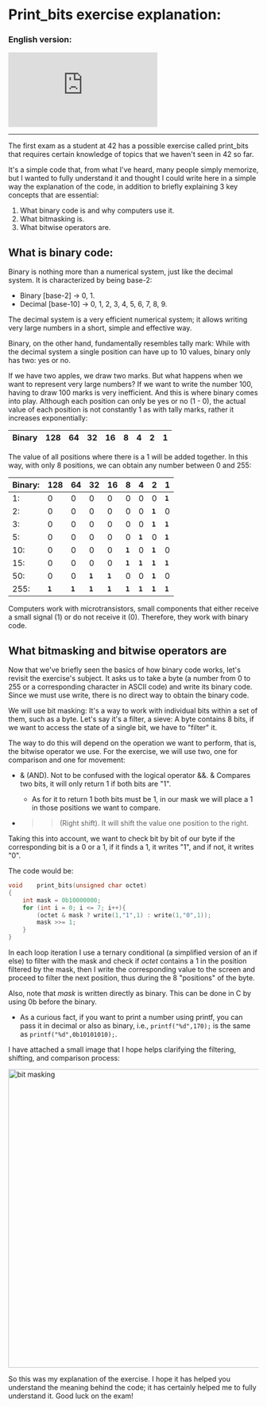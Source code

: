 # Print_bits exercise explanation:

### English version:
![CLICK HERE](https://github.com/anfipatica/print_bits/blob/main/README.md)

------------------------------------------------------------------


The first exam as a student at 42 has a possible exercise called print_bits that requires certain knowledge of topics that we haven't seen in 42 so far.

It's a simple code that, from what I've heard, many people simply memorize, but I wanted to fully understand it and thought I could write here in a simple way the explanation of the code, in addition to briefly explaining 3 key concepts that are essential:

1. What binary code is and why computers use it.
2. What bitmasking is.
3. What bitwise operators are.

## What is binary code:

Binary is nothing more than a numerical system, just like the decimal system. It is characterized by being base-2:

- Binary [base-2] -> 0, 1.
- Decimal [base-10] -> 0, 1, 2, 3, 4, 5, 6, 7, 8, 9.

The decimal system is a very efficient numerical system; it allows writing very large numbers in a short, simple and effective way.

Binary, on the other hand, fundamentally resembles tally mark: While with the decimal system a single position can have up to 10 values, binary only has two: yes or no.

If we have two apples, we draw two marks. But what happens when we want to represent very large numbers? If we want to write the number 100, having to draw 100 marks is very inefficient. And this is where binary comes into play. Although each position can only be yes or no (1 - 0), the actual value of each position is not constantly 1 as with tally marks, rather it increases exponentially:

| Binary    | 128 | 64 | 32 | 16 | 8 | 4 | 2 | 1
| ---      | --- | --- | --- | --- | --- | --- | --- | ---

The value of all positions where there is a 1 will be added together. In this way, with only 8 positions, we can obtain any number between 0 and 255:

| Binary:    | 128 | 64 | 32 | 16 | 8 | 4 | 2 | 1
| ---      | --- | --- | --- | --- | --- | --- | --- | ---
| 1:    | 0 | 0 | 0 | 0 | 0 | 0 | 0 | **``1``**
| 2:    | 0 | 0 | 0 | 0 | 0 | 0 | **``1``** | 0
| 3:    | 0 | 0 | 0 | 0 | 0 | 0 | **``1``** | **``1``**
| 5:    | 0 | 0 | 0 | 0 | 0 | **``1``** | 0 | **``1``**
| 10:    | 0 | 0 | 0 | 0 | **``1``** | 0 | **``1``** | 0
| 15:    | 0 | 0 | 0 | 0 | **``1``** | **``1``** | **``1``** | **``1``**
| 50:    | 0 | 0 | **``1``** | **``1``** | 0 | 0 | **``1``** | 0
| 255:    | **``1``** | **``1``** | **``1``** | **``1``** | **``1``** | **``1``** | **``1``** |  **``1``** 

Computers work with microtransistors, small components that either receive a small signal (1) or do not receive it (0). Therefore, they work with binary code.


## What bitmasking and bitwise operators are

Now that we've briefly seen the basics of how binary code works, let's revisit the exercise's subject. It asks us to take a byte (a number from 0 to 255 or a corresponding character in ASCII code) and write its binary code. Since we must use write, there is no direct way to obtain the binary code.

We will use bit masking: It's a way to work with individual bits within a set of them, such as a byte. Let's say it's a filter, a sieve: A byte contains 8 bits, if we want to access the state of a single bit, we have to "filter" it.

The way to do this will depend on the operation we want to perform, that is, the bitwise operator we use. For the exercise, we will use two, one for comparison and one for movement:

- & (AND). Not to be confused with the logical operator &&. & Compares two bits, it will only return 1 if both bits are "1".
  - As for it to return 1 both bits must be 1, in our mask we will place a 1 in those positions we want to compare.

- >> (Right shift). It will shift the value one position to the right.

Taking this into account, we want to check bit by bit of our byte if the corresponding bit is a 0 or a 1, if it finds a 1, it writes "1", and if not, it writes "0".

The code would be:

```c
void	print_bits(unsigned char octet)
{
	int mask = 0b10000000;
	for (int i = 0; i <= 7; i++){
		(octet & mask ? write(1,"1",1) : write(1,"0",1));
		mask >>= 1;
	}
}
```

In each loop iteration I use a ternary conditional (a simplified version of an if else) to filter with the mask and check if *octet* contains a 1 in the position filtered by the mask, then I write the corresponding value to the screen and proceed to filter the next position, thus during the 8 "positions" of the byte.

Also, note that *mask* is written directly as binary. This can be done in C by using 0b before the binary.
  - As a curious fact, if you want to print a number using printf, you can pass it in decimal or also as binary, i.e., ```printf("%d",170);``` is the same as ```printf("%d",0b10101010);```.

I have attached a small image that I hope helps clarifying the filtering, shifting, and comparison process:

<img width=600 alt="bit masking" src="https://imgur.com/SJFTETJ.png">

So this was my explanation of the exercise. I hope it has helped you understand the meaning behind the code; it has certainly helped me to fully understand it. Good luck on the exam!
